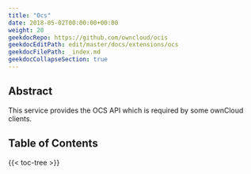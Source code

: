 ```yaml
---
title: "Ocs"
date: 2018-05-02T00:00:00+00:00
weight: 20
geekdocRepo: https://github.com/owncloud/ocis
geekdocEditPath: edit/master/docs/extensions/ocs
geekdocFilePath: _index.md
geekdocCollapseSection: true
---
```


## Abstract

This service provides the OCS API which is required by some ownCloud clients.

## Table of Contents

{{< toc-tree >}}
